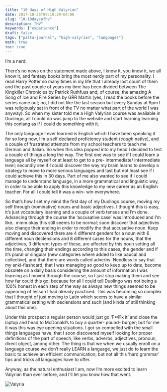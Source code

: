 ```yaml
---
title: "10 days of High Valyrian"
date: 2017-10-25T09:19:29-04:00
slug: "10-10daysofhv"
description: "HV"
keywords: ["experience"]
draft: false
tags: ["palta-journal", "high-valyrian", "languages"]
math: true
toc: true
---
```

I’m a nerd.

There’s no news on the statement made above, I know it, you know it, we all know it, and fantasy books bring the most nerdy part of my personality. I read Harry Potter so many times in my life that I already lost count of them and the past couple of years my time has been divided between The Kingkiller Chronicles by Patrick Ruthfuss and, of course, the amazing A Song of Ice and Fire Series by GRR Martin (yes, I read the books before the series came out; no, I did not like the last season but every Sunday at 9pm I was religiously sat in front of the TV no matter what part of the world I was anyway). So when my sister told me a High Valyrian course was available in Duolingo, all I could do was jump to the website and start learning learning this conlang as if I could do something with it.

The only language I ever learned is English which I have been speaking it for so long now, I’m a self declared proficiency student (*cough* native), and a couple of frustrated attempts from my school teachers to teach me German and Italian. So when this idea popped into my head I decided to test a couple of things a long the way. The first one was to see if I could learn a language all by myself or at least to get to a pre- intermediate/ intermediate level; secondly see if I could discover the way my brain learns to develop a strategy to move to more serious languages and last but not least see if I could achieve this in 30 days. Part of me also wanted to see if I could manage to understand language, in a more grammatical and linguistic way, in order to be able to apply this knowledge to my new career as an English teacher. For all I could tell it was a win- win everywhere.

So that’s how I set my mind the first day of my Duolingo course, moving my self through (nominative) nouns and basic adjectives. I thought this is easy, it’s just vocabulary learning and a couple of verb tenses and I’m done. Advancing through the course the ‘accusative case’ was introduced and I’m like.. mmm okay this still seems to be normal; soon discover that adjectives also change their ending in order to modify the that accusative noun. Keep moving and discovered there are 4 different genders for a noun with 6 different noun declensions and 8 different cases for the nouns, that the adjectives, 3 different types of these, are affected by this noun setting all the time, changing their endings according to this cases, the gender and if it’s plural or singular (new categories where added to like paucal and collective), and that there are words called adverbs. Needless to say that my anki-flashcard, that I was managing so good to keep up to date, become obsolete on a daily basis considering the amount of information I was learning as I moved through the course, so I just stop making them and see how far could this go; because for all I could tell Duolingo was not being a 100% honest in each step of the way as always new things seemed to be appearing of lesson I had already practiced. This was becoming so complex that I thought of just moving to Latin which seems to have a similar grammatical setting with declensions and such (and kinda of still thinking about this one).

Under this prospect a regular person would just go ‘F*@k it’ and close the laptop and head to McDonald’s to buy a quarter- pound- burger; but for me it was this was eye opening situations. I got so compelled with the small things languages have, that I soon discovered myself looking for proper definitions of the part of speech, like verbs, adverbs, adjectives, pronoun, direct object, among other. The thing is that we when we usually enroll on a language course we don’t really LEARN a language, we just do to learn the basic to achieve an efficient communication; but not all this ‘hard grammar’ tips and tricks all languages have to offer.

Anyway, as the natural enthusiast I am, now I’m more excited to learn Valyrian than ever before, and I’ll let you know how that went.

![Valyria](/10-10daysofhv.jpg)